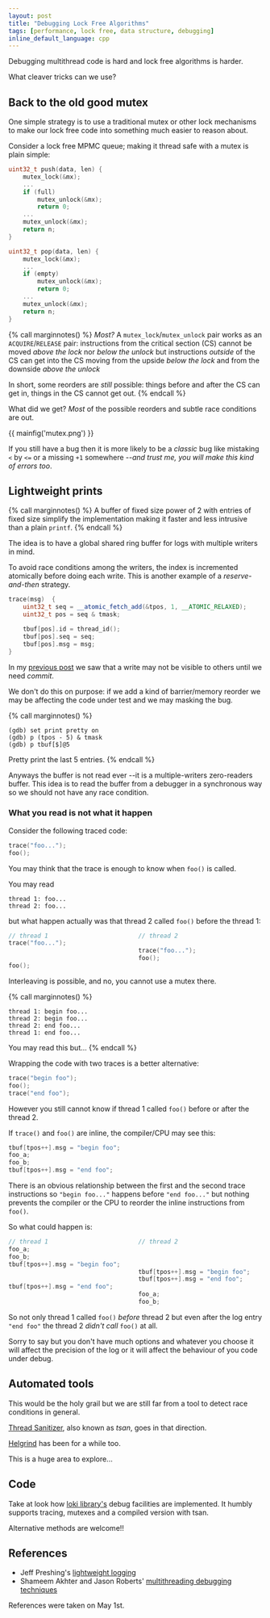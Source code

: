 ```yaml
---
layout: post
title: "Debugging Lock Free Algorithms"
tags: [performance, lock free, data structure, debugging]
inline_default_language: cpp
---
```


Debugging multithread code is hard and lock free algorithms
is harder.

What cleaver tricks can we use?<!--more-->

## Back to the old good mutex

One simple strategy is to use a traditional mutex or other lock
mechanisms to make our lock free code into something much easier to
reason about.

Consider a lock free MPMC queue; making it thread safe with a mutex
is plain simple:

```cpp
uint32_t push(data, len) {
    mutex_lock(&mx);
    ...
    if (full)
        mutex_unlock(&mx);
        return 0;
    ...
    mutex_unlock(&mx);
    return n;
}

uint32_t pop(data, len) {
    mutex_lock(&mx);
    ...
    if (empty)
        mutex_unlock(&mx);
        return 0;
    ...
    mutex_unlock(&mx);
    return n;
}
```

{% call marginnotes() %}
*Most?* A `mutex_lock`/`mutex_unlock` pair works
as an `ACQUIRE`/`RELEASE` pair: instructions
from the critical section (CS) cannot be moved *above the lock* nor
*below the unlock* but instructions *outside* of the CS can get into the CS
moving from the upside *below the lock* and
from the downside *above the unlock*

In short, some reorders are *still* possible: things before and after the CS
can get in, things in the CS cannot get out. {% endcall %}

What did we get? *Most* of the possible reorders
and subtle race conditions are out.

{{ mainfig('mutex.png') }}

If you still have a bug then it is more likely to be a *classic* bug like
mistaking `<` by `<=` or a missing `+1` somewhere --*and trust me, you
will make this kind of errors too*.


## Lightweight prints

{% call marginnotes() %}
A buffer of fixed size power of 2 with entries of fixed size
simplify the implementation making it faster and less intrusive
than a plain `printf`. {% endcall %}

The idea is to have a global shared ring buffer for logs with multiple
writers in mind.

To avoid race conditions among the writers, the index is incremented
atomically before doing each write. This is another example of a
*reserve-and-then* strategy.

```cpp
trace(msg)  {
    uint32_t seq = __atomic_fetch_add(&tpos, 1, __ATOMIC_RELAXED);
    uint32_t pos = seq & tmask;

    tbuf[pos].id = thread_id();
    tbuf[pos].seq = seq;
    tbuf[pos].msg = msg;
}
```

In my [previous post](/articles/2020/03/22/Lock-Free-Queue-Part-I.html)
we saw that a write may not be visible to others until we need *commit*.

We don't do this on purpose: if we add a kind of barrier/memory reorder
we may be affecting the code under test and we may masking the bug.

{% call marginnotes() %}
```shell
(gdb) set print pretty on
(gdb) p (tpos - 5) & tmask
(gdb) p tbuf[$]@5
```

Pretty print the last 5 entries.
{% endcall %}

Anyways the buffer is not read ever --it is a multiple-writers zero-readers
buffer. This idea is to read the buffer from a debugger in a synchronous way
so we should not have any race condition.

### What you read is not what it happen

Consider the following traced code:

```cpp
trace("foo...");
foo();
```

You may think that the trace is enough to know when `foo()` is called.

You may read

```
thread 1: foo...
thread 2: foo...
```

but what happen actually was that thread 2 called `foo()` before
the thread 1:

```cpp
// thread 1                         // thread 2
trace("foo...");
                                    trace("foo...");
                                    foo();
foo();
```

Interleaving is possible, and no, you cannot use a mutex there.

{% call marginnotes() %}
```
thread 1: begin foo...
thread 2: begin foo...
thread 2: end foo...
thread 1: end foo...
```

You may read this but...
{% endcall %}

Wrapping the code with two traces is a better alternative:

```cpp
trace("begin foo");
foo();
trace("end foo");
```

However you still cannot know if thread 1 called `foo()` before or after
the thread 2.

If `trace()` and `foo()` are inline, the compiler/CPU may see
this:

```cpp
tbuf[tpos++].msg = "begin foo";
foo_a;
foo_b;
tbuf[tpos++].msg = "end foo";
```

There is an obvious relationship between the first and the second
trace instructions so `"begin foo..."` happens before `"end foo..."`
but nothing prevents the compiler or the CPU to reorder the inline
instructions from `foo()`.

So what could happen is:

```cpp
// thread 1                         // thread 2
foo_a;
foo_b;
tbuf[tpos++].msg = "begin foo";
                                    tbuf[tpos++].msg = "begin foo";
                                    tbuf[tpos++].msg = "end foo";
tbuf[tpos++].msg = "end foo";
                                    foo_a;
                                    foo_b;
```

So not only thread 1 called `foo()` *before* thread 2 but even after
the log entry `"end foo"` the thread 2 *didn't call* `foo()` at all.

Sorry to say but you don't have much options and whatever you choose
it will affect the precision of the log or it will affect the behaviour
of you code under debug.

## Automated tools

This would be the holy grail but we are still far from a tool to detect
race conditions in general.

[Thread Sanitizer](https://clang.llvm.org/docs/ThreadSanitizer.html), also
known as *tsan*, goes in that direction.

[Helgrind](https://valgrind.org/docs/manual/hg-manual.html) has been
for a while too.

This is a huge area to explore...

## Code

Take at look how [loki library's](https://github.com/eldipa/loki)
debug facilities are implemented. It humbly supports tracing, mutexes and
a compiled version with tsan.

Alternative methods are welcome!!

## References

 - Jeff Preshing's [lightweight logging](https://preshing.com/20120522/lightweight-in-memory-logging/)
 - Shameem Akhter and Jason Roberts' [multithreading debugging techniques](https://www.drdobbs.com/cpp/multithreaded-debugging-techniques/199200938?pgno=1)

References were taken on May 1st.

